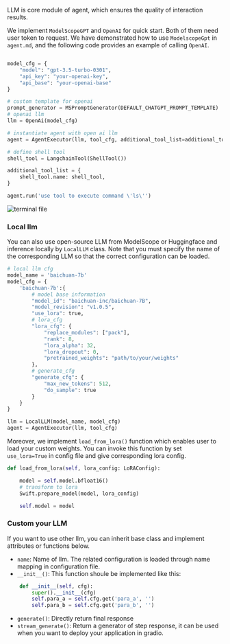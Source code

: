
LLM is core module of agent, which ensures the quality of interaction results.

We implement `ModelScopeGPT` and `OpenAI` for quick start. Both of them need user token to request. We have demonstrated how to use `ModelscopeGpt` in `agent.md`, and the following code provides an example of calling `OpenAI`.

```Python

model_cfg = {
    "model": "gpt-3.5-turbo-0301",
    "api_key": "your-openai-key",
    "api_base": "your-openai-base"
}

# custom template for openai
prompt_generator = MSPromptGenerator(DEFAULT_CHATGPT_PROMPT_TEMPLATE)
# openai llm
llm = OpenAi(model_cfg)

# instantiate agent with open ai llm
agent = AgentExecutor(llm, tool_cfg, additional_tool_list=additional_tool_list, prompt_generator=prompt_generator)

# define shell tool
shell_tool = LangchainTool(ShellTool())

additional_tool_list = {
    shell_tool.name: shell_tool,
}

agent.run('use tool to execute command \'ls\'')

```

![terminal file](resource/terminal-file.png)


### Local llm

You can also use open-source LLM from ModelScope or Huggingface and inference locally by `LocalLLM` class. Note that you must specify the name of the corresponding LLM so that the correct configuration can be loaded.


```Python
# local llm cfg
model_name = 'baichuan-7b'
model_cfg = {
    'baichuan-7b':{
        # model base information
        "model_id": "baichuan-inc/baichuan-7B",
        "model_revision": "v1.0.5",
        "use_lora": true,
        # lora_cfg
        "lora_cfg": {
            "replace_modules": ["pack"],
            "rank": 8,
            "lora_alpha": 32,
            "lora_dropout": 0,
            "pretrained_weights": "path/to/your/weights"
        },
        # generate_cfg
        "generate_cfg": {
            "max_new_tokens": 512,
            "do_sample": true
        }
    }
}

llm = LocalLLM(model_name, model_cfg)
agent = AgentExecutor(llm, tool_cfg)
```

Moreover, we implement `load_from_lora()` function which enables user to load your custom weights. You can invoke this function by set `use_lora=True` in config file and give corresponding lora config.

```Python
def load_from_lora(self, lora_config: LoRAConfig):

    model = self.model.bfloat16()
    # transform to lora
    Swift.prepare_model(model, lora_config)

    self.model = model
```


### Custom your LLM

If you want to use other llm, you can inherit base class and implement attributes or functions below.

- `name`: Name of llm. The related configuration is loaded through name mapping in configuration file.
- `__init__()`: This function shoule be implemented like this:
```Python
    def __init__(self, cfg):
        super().__init__(cfg)
        self.para_a = self.cfg.get('para_a', '')
        self.para_b = self.cfg.get('para_b', '')
```
- `generate()`: Directly return final response
- `stream_generate()`: Return a generator of step response, it can be used when you want to deploy your application in gradio.
